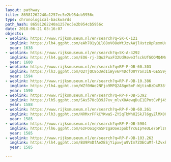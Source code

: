 ```yaml
---
layout: pathway
title: 86581262240a1257ec5e2b954cb5956c
type: chronological-backwards
path_hash: 86581262240a1257ec5e2b954cb5956c
date: 2018-06-21 03:16:07
objects:
- weblink: https://www.rijksmuseum.nl/en/search?q=SK-C-121
  imglink: https://lh4.ggpht.com/eAh7O1yQLl88oV08eWtJzvAWjlHstz8pRexmUrPV2qocFxnS6Sq6wJoyHF6tdpcV8gpa_LJOhaUYdOVSOofGUjjI9ck=s200
  year: 1638
- weblink: https://www.rijksmuseum.nl/en/search?q=SK-A-4292
  imglink: https://lh4.ggpht.com/EO6-rj-3Qu2PuxF32Ud9swe3fsckUfGOOMQ4MnYnMOkSZhHCfc2uSpHLiDoNvLG2tU7DLm3u8G4DuBHqoTLo5zdnuItX=s200
  year: 1600
- weblink: https://www.rijksmuseum.nl/en/search?q=RP-P-OB-60.303
  imglink: https://lh3.ggpht.com/Q2TjQC8o3AdIiWyv6P4DcfO0YYSn3iN-GE559yYFCbbqlsx0bFSFg0qiACyjgoyXvNSfJz_tZ5d9vtU0tpxdZH5WYjE=s200
  year: 1594
- weblink: https://www.rijksmuseum.nl/en/search?q=RP-P-OB-10.386
  imglink: https://lh4.ggpht.com/WZf0HWe2NFjo9MPQ2A8gm5mF-WjtinBzD4M38fo_kZXOi3dV1uiyxvNk5Md5bvFKpwwZK-11GP4qEjfSuvwU9xAysTU=s200
  year: 1590
- weblink: https://www.rijksmuseum.nl/en/search?q=RP-P-OB-5392
  imglink: https://lh5.ggpht.com/SAs57OcB39J7xv_mlvX0AewqDuE1EPntCvPj4SZLs92E1OJgfYIDshiQeLCN-8g7GAXAahXdOvKit-iPo0t5VqS38PpZ=s200
  year: 1588
- weblink: https://www.rijksmuseum.nl/en/search?q=RP-P-OB-60.261
  imglink: https://lh3.ggpht.com/NRMxrFFkCYKwa5-ZY5qTbWhOISkJl6gyZlMX0OhsdGXDElVpTYFd1TDa5dQyfx1i3j4u28IEJjIWUacWEtdraE5iu3E=s200
  year: 1585
- weblink: https://www.rijksmuseum.nl/en/search?q=RP-P-OB-5904
  imglink: https://lh6.ggpht.com/6zFOo1gRn5PzgaOoe3pobfYcGIpYeULe7oPlz8-iW6274zn0--Og3sLAs8hRlrpyfxrWo6mvrfTTKog1z4Hc6ei5AR7e=s200
  year: 1585
- weblink: https://www.rijksmuseum.nl/en/search?q=RP-P-OB-103.263
  imglink: https://lh4.ggpht.com/BU9PmDfAeXESjYipxwju9VIm7ZOECuMf-lZvxkE4SnfFUOlngdYX5hgroKmeQJ28DUzP9cqE6ozIOTvcdzpYtBfZOCU=s200
  year: 1585

---
```

